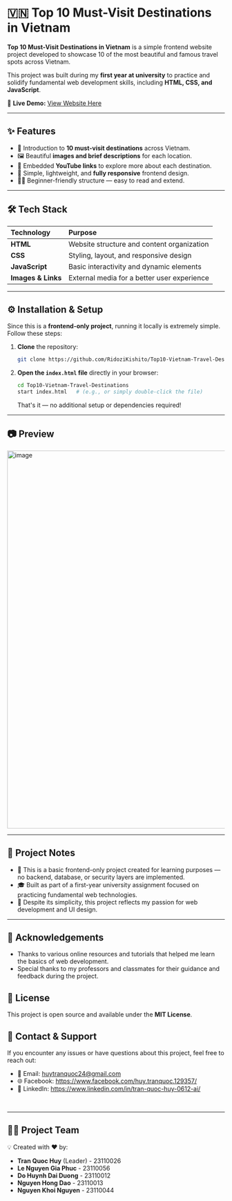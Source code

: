 # 🇻🇳 Top 10 Must-Visit Destinations in Vietnam

**Top 10 Must-Visit Destinations in Vietnam** is a simple frontend website project developed to showcase 10 of the most beautiful and famous travel spots across Vietnam.

This project was built during my **first year at university** to practice and solidify fundamental web development skills, including **HTML, CSS, and JavaScript**.

🔗 **Live Demo:** [View Website Here](https://ridozikishito.github.io/Top10-Vietnam-Travel-Destinations/)

---

## ✨ Features

* 📍 Introduction to **10 must-visit destinations** across Vietnam.
* 🖼️ Beautiful **images and brief descriptions** for each location.
* 🎥 Embedded **YouTube links** to explore more about each destination.
* 📱 Simple, lightweight, and **fully responsive** frontend design.
* 🧑‍💻 Beginner-friendly structure — easy to read and extend.

---

## 🛠️ Tech Stack

| Technology | Purpose |
| :--- | :--- |
| **HTML** | Website structure and content organization |
| **CSS** | Styling, layout, and responsive design |
| **JavaScript** | Basic interactivity and dynamic elements |
| **Images & Links** | External media for a better user experience |

---

## ⚙️ Installation & Setup

Since this is a **frontend-only project**, running it locally is extremely simple.
Follow these steps:

1.  **Clone** the repository:
    ```bash
    git clone https://github.com/RidoziKishito/Top10-Vietnam-Travel-Destinations.git
    ```

2.  **Open the `index.html` file** directly in your browser:
    ```bash
    cd Top10-Vietnam-Travel-Destinations
    start index.html   # (e.g., or simply double-click the file)
    ```
    That's it — no additional setup or dependencies required!

---

## 📷 Preview

<img width="1920" height="875" alt="image" src="https://github.com/user-attachments/assets/2d05b20a-4d80-46cb-921a-94595259b133" />

---

## 📌 Project Notes

* 🧪 This is a basic frontend-only project created for learning purposes — no backend, database, or security layers are implemented.
* 🎓 Built as part of a first-year university assignment focused on practicing fundamental web technologies.
* 🌱 Despite its simplicity, this project reflects my passion for web development and UI design.

---

## 🙌 Acknowledgements

* Thanks to various online resources and tutorials that helped me learn the basics of web development.
* Special thanks to my professors and classmates for their guidance and feedback during the project.

## 📄 License

This project is open source and available under the **MIT License**.

## 🤝 Contact & Support

If you encounter any issues or have questions about this project, feel free to reach out:
* 📧 Email: huytranquoc24@gmail.com
* 🌐 Facebook: https://www.facebook.com/huy.tranquoc.129357/
* 💼 LinkedIn: https://www.linkedin.com/in/tran-quoc-huy-0612-ai/

<br>

---

## 👨‍💻 Project Team

💡 Created with ❤️ by:
* **Tran Quoc Huy** (Leader) - 23110026
* **Le Nguyen Gia Phuc** - 23110056
* **Do Huynh Dai Duong** - 23110012
* **Nguyen Hong Dao** - 23110013
* **Nguyen Khoi Nguyen** - 23110044
